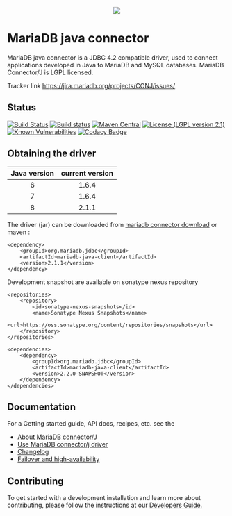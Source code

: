 <p align="center">
  <a href="http://mariadb.org/">
    <img src="https://mariadb.com/themes/custom/mariadb/logo.svg">
  </a>
</p>

# MariaDB java connector

MariaDB java connector is a JDBC 4.2 compatible driver, used to connect applications developed in Java to MariaDB and MySQL databases. MariaDB Connector/J is LGPL licensed.

Tracker link <a href="https://jira.mariadb.org/projects/CONJ/issues/">https://jira.mariadb.org/projects/CONJ/issues/</a>

## Status
[![Build Status](https://travis-ci.org/MariaDB/mariadb-connector-j.svg?branch=master)](https://travis-ci.org/MariaDB/mariadb-connector-j)
[![Build status](https://ci.appveyor.com/api/projects/status/7hpe3wmbu57r8noa/branch/master?svg=true)](https://ci.appveyor.com/project/rusher/mariadb-connector-j/branch/master)
[![Maven Central](https://maven-badges.herokuapp.com/maven-central/org.mariadb.jdbc/mariadb-java-client/badge.svg)](https://maven-badges.herokuapp.com/maven-central/org.mariadb.jdbc/mariadb-java-client)
[![License (LGPL version 2.1)](https://img.shields.io/badge/license-GNU%20LGPL%20version%202.1-green.svg?style=flat-square)](http://opensource.org/licenses/LGPL-2.1)
[![Known Vulnerabilities](https://snyk.io/test/github/mariadb/mariadb-connector-j/badge.svg)](https://snyk.io/test/github/mariadb/mariadb-connector-j)
[![Codacy Badge](https://api.codacy.com/project/badge/Grade/be7f4c89d63e496d824e8f365478e8c8)](https://www.codacy.com/app/diego-dupin/mariadb-connector-j?utm_source=github.com&amp;utm_medium=referral&amp;utm_content=MariaDB/mariadb-connector-j&amp;utm_campaign=Badge_Grade)

## Obtaining the driver

| Java version | current version |
|:------------:|:-------------------------:|
| 6 | 1.6.4 |
| 7 | 1.6.4 |
| 8 | 2.1.1 |

The driver (jar) can be downloaded from [mariadb connector download](https://mariadb.com/products/connectors-plugins)
or maven : 
```script
<dependency>
	<groupId>org.mariadb.jdbc</groupId>
	<artifactId>mariadb-java-client</artifactId>
	<version>2.1.1</version>
</dependency>
```

Development snapshot are available on sonatype nexus repository  
```script
<repositories>
    <repository>
        <id>sonatype-nexus-snapshots</id>
        <name>Sonatype Nexus Snapshots</name>
        <url>https://oss.sonatype.org/content/repositories/snapshots</url>
    </repository>
</repositories>

<dependencies>
    <dependency>
        <groupId>org.mariadb.jdbc</groupId>
        <artifactId>mariadb-java-client</artifactId>
        <version>2.2.0-SNAPSHOT</version>
    </dependency>
</dependencies>
```

## Documentation

For a Getting started guide, API docs, recipes,  etc. see the 
* [About MariaDB connector/J](/documentation/about-mariadb-connector-j.creole)
* [Use MariaDB connector/j driver](/documentation/use-mariadb-connector-j-driver.creole)
* [Changelog](/documentation/changelog.creole)
* [Failover and high-availability](/documentation/failover-and-high-availability-with-mariadb-connector-j.creole)


## Contributing
To get started with a development installation and learn more about contributing, please follow the instructions at our 
[Developers Guide.](/documentation/developers-guide.creole)
